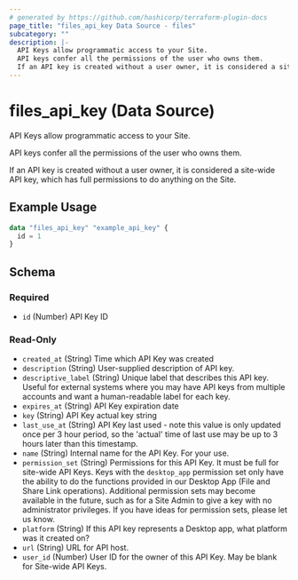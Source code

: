 ```yaml
---
# generated by https://github.com/hashicorp/terraform-plugin-docs
page_title: "files_api_key Data Source - files"
subcategory: ""
description: |-
  API Keys allow programmatic access to your Site.
  API keys confer all the permissions of the user who owns them.
  If an API key is created without a user owner, it is considered a site-wide API key, which has full permissions to do anything on the Site.
---
```


# files_api_key (Data Source)

API Keys allow programmatic access to your Site.

API keys confer all the permissions of the user who owns them.

If an API key is created without a user owner, it is considered a site-wide API key, which has full permissions to do anything on the Site.

## Example Usage

```terraform
data "files_api_key" "example_api_key" {
  id = 1
}
```

<!-- schema generated by tfplugindocs -->
## Schema

### Required

- `id` (Number) API Key ID

### Read-Only

- `created_at` (String) Time which API Key was created
- `description` (String) User-supplied description of API key.
- `descriptive_label` (String) Unique label that describes this API key.  Useful for external systems where you may have API keys from multiple accounts and want a human-readable label for each key.
- `expires_at` (String) API Key expiration date
- `key` (String) API Key actual key string
- `last_use_at` (String) API Key last used - note this value is only updated once per 3 hour period, so the 'actual' time of last use may be up to 3 hours later than this timestamp.
- `name` (String) Internal name for the API Key.  For your use.
- `permission_set` (String) Permissions for this API Key. It must be full for site-wide API Keys.  Keys with the `desktop_app` permission set only have the ability to do the functions provided in our Desktop App (File and Share Link operations).  Additional permission sets may become available in the future, such as for a Site Admin to give a key with no administrator privileges.  If you have ideas for permission sets, please let us know.
- `platform` (String) If this API key represents a Desktop app, what platform was it created on?
- `url` (String) URL for API host.
- `user_id` (Number) User ID for the owner of this API Key.  May be blank for Site-wide API Keys.
